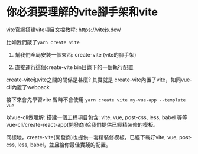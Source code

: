 # 你必須要理解的vite腳手架和vite
vite官網搭建vite項目文檔教程: https://vitejs.dev/

比如我們敲了```yarn create vite```
1. 幫我們全局安裝一個東西: create-vite (vite的腳手架)

2. 直接運行這個create-vite bin目錄下的一個執行配置

create-vite和vite之間的關係是甚麼? 
其實就是 create-vite內置了vite，如同vue-cli內置了webpack

接下來會先學習vite
暫時不會使用 ```yarn create vite my-vue-app --template vue```


以vue-cli做理解:
搭建一個工程項目包含: vite, vue, post-css, less, babel 等等
vue-cli/create-react-app(開發商)給我們提供已經精裝修的模板。

同樣地，create-vite(開發商)也提供一套精裝修模板，已經下載好vite, vue, post-css, less, babel，並且給你最佳實踐的配置。